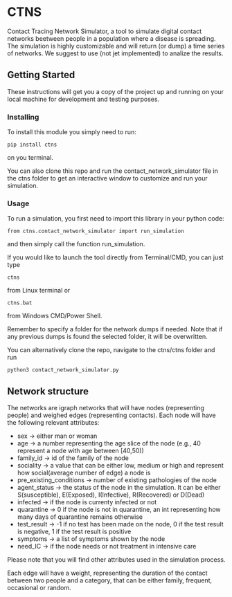 # CTNS

Contact Tracing Network Simulator, a tool to simulate digital contact networks beetween people in a population where a disease is spreading.
The simulation is highly customizable and will return (or dump) a time series of networks. We suggest to use (not jet implemented) to analize the results.

## Getting Started

These instructions will get you a copy of the project up and running on your local machine for development and testing purposes.

### Installing

To install this module you simply need to run:

```
pip install ctns
```

on you terminal.

You can also clone this repo and run the contact_network_simulator file in the ctns folder to get an interactive window to customize and run your simulation.

### Usage

To run a simulation, you first need to import this library in your python code:

```
from ctns.contact_network_simulator import run_simulation
```

and then simply call the function run_simulation.

If you would like to launch the tool directly from Terminal/CMD, you can just type

```
ctns
```

from Linux terminal or

```
ctns.bat
```

from Windows CMD/Power Shell.

Remember to specify a folder for the network dumps if needed. Note that if any previous dumps is found the selected folder, it will be overwritten.

You can alternatively clone the repo, navigate to the ctns/ctns folder and run

```
python3 contact_network_simulator.py
```

## Network structure

The networks are igraph networks that will have nodes (representing people) and weighed edges (representing contacts).
Each node will have the following relevant attributes:
- sex -> either man or woman
- age -> a number representing the age slice of the node (e.g., 40 represent a node with age between [40,50))
- family_id -> id of the family of the node
- sociality -> a value that can be either low, medium or high and represent how social(average number of edge) a node is
- pre_existing_conditions -> number of existing pathologies of the node
- agent_status -> the status of the node in the simulation. It can be either S(susceptible), E(Exposed), I(Infective), R(Recovered) or D(Dead)
- infected -> if the node is currenty infected or not
- quarantine -> 0 if the node is not in quarantine, an int representing how many days of quarantine remains otherwise
- test_result -> -1 if no test has been made on the node, 0 if the test result is negative, 1 if the test result is positive
- symptoms -> a list of symptoms shown by the node
- need_IC -> if the node needs or not treatment in intensive care

Please note that you will find other attributes used in the simulation process.

Each edge will have a weight, representing the duration of the contact between two people and a category, that can be either family, frequent, occasional or random.